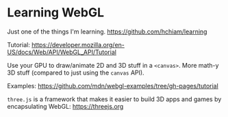# Learning WebGL

Just one of the things I'm learning. <https://github.com/hchiam/learning>

Tutorial: <https://developer.mozilla.org/en-US/docs/Web/API/WebGL_API/Tutorial>

Use your GPU to draw/animate 2D and 3D stuff in a `<canvas>`. More math-y 3D stuff (compared to just using the `canvas` API).

Examples: <https://github.com/mdn/webgl-examples/tree/gh-pages/tutorial>

`three.js` is a framework that makes it easier to build 3D apps and games by encapsulating WebGL: <https://threejs.org>
